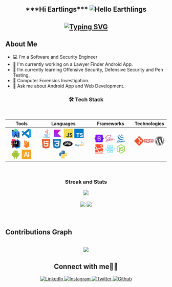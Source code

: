 <h2 align="center">***Hi Eartlings*** <img src="https://media.giphy.com/media/hvRJCLFzcasrR4ia7z/giphy.gif" alt="Hello Earthlings" width="28" /></h2>

<h2 align="center">
  
[![Typing SVG](https://readme-typing-svg.herokuapp.com?color=63CF15&lines=I'm+Mr.+Polycap+Dishon;A+Sofware+Developer;An+Android+Application+Developer;A+Web+Developer;A+Security+Consultant)](https://git.io/typing-svg)
  
</h2>

## About Me
  - 💻 I'm a Software and Security Engineer
  - 🔭 I'm currently working on a Lawyer Finder Android App.
  - 🌱 I’m currently learning Offensive Security, Defensive Security and Pen Testing.
  - 👯 Computer Forensics Investigation.
  - 💬 Ask me about Android App and Web Development.

<h3 align="center">🛠 Tech Stack</h3>
<br>

<div align="center">

| Tools  | Languages | Frameworks  | Technologies |   
|---|---|---|---|
|<div align="center"><img src="https://github.com/devicons/devicon/blob/master/icons/androidstudio/androidstudio-original.svg" title="" alt="android studio" width="30" height="30"/>&nbsp;<img src="https://github.com/devicons/devicon/blob/master/icons/vscode/vscode-original.svg" title="" alt="vs code" width="30" height="30"/>&nbsp;<img src="https://github.com/devicons/devicon/blob/master/icons/intellij/intellij-original.svg" title="" alt="Intellij" width="30" height="30"/>&nbsp;<img src="https://github.com/devicons/devicon/blob/master/icons/firebase/firebase-plain.svg" title="" alt="firebase" width="30" height="30"/>&nbsp;<img src="https://github.com/devicons/devicon/blob/master/icons/android/android-original.svg" title="" alt="android" width="30" height="30"/>&nbsp;<img src="https://github.com/devicons/devicon/blob/master/icons/illustrator/illustrator-plain.svg" title="" alt="Ai" width="30" height="30"/>&nbsp;</div>|<div align="center"><img src="https://github.com/devicons/devicon/blob/master/icons/java/java-original.svg" title="" alt="Java" width="30" height="30"/>&nbsp;<img src="https://github.com/devicons/devicon/blob/master/icons/kotlin/kotlin-original.svg" title="" alt="Kotlin" width="30" height="30"/>&nbsp;<img src="https://github.com/devicons/devicon/blob/master/icons/javascript/javascript-original.svg" title="" alt="Js" width="30" height="30"/>&nbsp;<img src="https://github.com/devicons/devicon/blob/master/icons/typescript/typescript-original.svg" title="" alt="Ts" width="30" height="30"/>&nbsp;<img src="https://github.com/devicons/devicon/blob/master/icons/html5/html5-original.svg" title="" alt="J" width="30" height="30"/>&nbsp;<img src="https://github.com/devicons/devicon/blob/master/icons/css3/css3-plain.svg" title="" alt="J" width="30" height="30"/>&nbsp;<img src="https://github.com/devicons/devicon/blob/master/icons/php/php-plain.svg" title="" alt="J" width="30" height="30"/>&nbsp; <img src="https://github.com/devicons/devicon/blob/master/icons/mysql/mysql-original-wordmark.svg" title="" alt="J" width="30" height="30"/>&nbsp;<img src="https://github.com/devicons/devicon/blob/master/icons/python/python-original.svg" title="" alt="J" width="30" height="30"/>&nbsp;</div>|<div id='lojc' align="center"><img src="https://github.com/devicons/devicon/blob/master/icons/bootstrap/bootstrap-original.svg" title="" alt="J" width="30" height="30"/>&nbsp;<img src="https://github.com/devicons/devicon/blob/master/icons/sass/sass-original.svg" title="" alt="J" width="30" height="30"/>&nbsp;<img src="https://github.com/devicons/devicon/blob/master/icons/jquery/jquery-plain-wordmark.svg" title="" alt="J" width="30" height="30"/>&nbsp;<img src="https://github.com/devicons/devicon/blob/master/icons/laravel/laravel-plain-wordmark.svg" title="" alt="J" width="30" height="30"/>&nbsp;<img src="https://github.com/devicons/devicon/blob/master/icons/react/react-original.svg" title="" alt="React" width="30" height="30"/>&nbsp;<img src="https://github.com/devicons/devicon/blob/master/icons/nodejs/nodejs-original.svg" title="" alt="Node" width="30" height="30"/>&nbsp;</div>|<div align="center"><img src="https://github.com/devicons/devicon/blob/master/icons/git/git-original.svg" title="" alt="Git" width="30" height="30"/><img src="https://github.com/devicons/devicon/blob/master/icons/npm/npm-original-wordmark.svg" title="" alt="NPM" width="30" height="30"/>&nbsp;<img src="https://github.com/devicons/devicon/blob/master/icons/wordpress/wordpress-plain.svg" title="" alt="Wordpress" width="30" height="30"/>&nbsp;</div>|</div>

<br>

<!--
**Dishon-dev/Dishon-dev** is a ✨ _special_ ✨ repository because its `README.md` (this file) appears on your GitHub profile.

Here are some ideas to get you started:

- 🔭 I’m currently working on ...
- 🌱 I’m currently learning ...
- 👯 I’m looking to collaborate on ...
- 🤔 I’m looking for help with ...
- 💬 Ask me about ...
- 📫 How to reach me: ...
- 😄 Pronouns: ...
- ⚡ Fun fact: ...

&copy;

* oppi-tech
`git status`

### About Me
@polycap_dishon
-->

<h3 align="center">Streak and Stats</h3>

<!-- [![Top Langs](https://github-readme-stats.vercel.app/api/top-langs/?username=Dishon-dev&layout=compact&hide=html,hack,css&theme=gotham)](https://github.com/Dishon-dev)-->

<div align="center">
  <img src="https://github-profile-trophy.vercel.app/?username=Dishon-dev&column=7&theme=onedark" />
</div>
<br>

<div align="center">
 <img src="https://github-readme-stats.vercel.app/api?username=dishon-dev&show_icons=true&&line_height=20&title_color=7A7ADB&icon_color=2234AE&text_color=D3D3D3&bg_color=0,000000,130F40&include_all_commits=true&count_private=true">
 <img src="https://github-readme-stats.vercel.app/api/top-langs?username=dishon-dev&show_icons=true&line_height=20&title_color=7A7ADB&icon_color=2234AE&text_color=D3D3D3&bg_color=0,000000,130F40&include_all_commits=true&count_private=true&layout=compact&hide_border=false">
</div>

<br>
 
<!--<div align="center"><img src="https://github-readme-streak-stats.vercel.app/api?user=dishon-dev&theme=dark&hide_border=false"></div>-->

<br>

<h2 align="left">Contributions Graph</h2>
<br>

<div align="center">
  
<img src="https://activity-graph.herokuapp.com/graph?username=dishon-dev&bg_color=333333&color=00ffff&line=00ffff&point=ffffff&area=true&hide_border=false">
  
</div>

 <h2 align="center">  Connect with me🤝🏻</h2>
 
<div align="center">
  <a href="https://www.linkedin.com/in/polycap-dishon/">
    <img src="https://img.shields.io/badge/LinkedIn-blue?style=for-the-badge&logo=linkedin&logoColor=white" alt="LinkedIn"/>
  </a>

  <a href="https://www.instagram.com/_.p.o.l.y._dishon/">
    <img src="https://img.shields.io/badge/instagram-red?style=for-the-badge&logo=instagram&logoColor=white" alt="Instagram"/>
  </a>
    
  <a href="https://twitter.com/polycap_dishon">
    <img src="https://img.shields.io/twitter/follow/polycap_dishon?logo=twitter&style=social" alt="Twitter"/>
  </a>
  
  <a href="https://github.com/Dishon-dev/">
    <img src="https://img.shields.io/badge/github-black?style=for-the-badge&logo=github&logoColor=white" alt="Github"/>
  </a>
</div>

